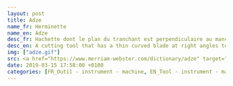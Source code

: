 ```yaml
---
layout: post
title: Adze
name_fr: Herminette
name_en: Adze
desc_fr: Hachette dont le plan du tranchant est perpendiculaire au manche. Elle sert au dégrossissage des ouvrages sculptés, au dressage de la face supérieure des poutres posées au sol, au façonnage de formes galbées et au creusage.
desc_en: A cutting tool that has a thin curved blade at right angles to the handle and is used for shaping wood
img: ["adze.gif"]
src: <a href="https://www.merriam-webster.com/dictionary/adze" target="new">Source</a>
date: 2019-03-15 17:58:00 +0100
categories: [FR_Outil - instrument - machine, EN_Tool - instrument - machine]
---
```

